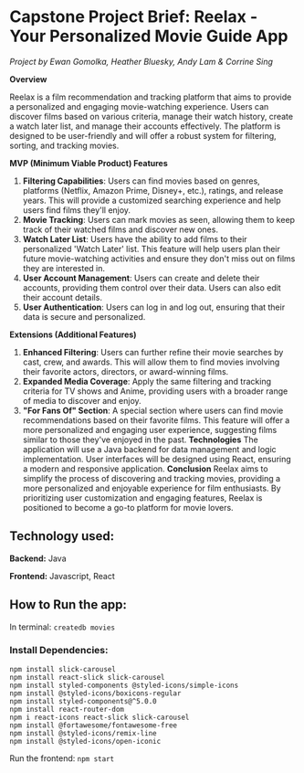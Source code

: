 # Capstone Project Brief: Reelax - Your Personalized Movie Guide App
_Project by Ewan Gomolka, Heather Bluesky, Andy Lam & Corrine Sing_

**Overview**

Reelax is a film recommendation and tracking platform that aims to provide a personalized and engaging movie-watching experience. Users can discover films based on various criteria, manage their watch history, create a watch later list, and manage their accounts effectively. The platform is designed to be user-friendly and will offer a robust system for filtering, sorting, and tracking movies.



**MVP (Minimum Viable Product) Features**

1. **Filtering Capabilities**: Users can find movies based on genres, platforms (Netflix, Amazon Prime, Disney+, etc.), ratings, and release years. This will provide a customized searching experience and help users find films they'll enjoy.
2. **Movie Tracking**: Users can mark movies as seen, allowing them to keep track of their watched films and discover new ones.
3. **Watch Later List**: Users have the ability to add films to their personalized 'Watch Later' list. This feature will help users plan their future movie-watching activities and ensure they don't miss out on films they are interested in.
4. **User Account Management**: Users can create and delete their accounts, providing them control over their data. Users can also edit their account details.
5. **User Authentication**: Users can log in and log out, ensuring that their data is secure and personalized.



**Extensions (Additional Features)**
1. **Enhanced Filtering**: Users can further refine their movie searches by cast, crew, and awards. This will allow them to find movies involving their favorite actors, directors, or award-winning films.
2. **Expanded Media Coverage**: Apply the same filtering and tracking criteria for TV shows and Anime, providing users with a broader range of media to discover and enjoy.
3. **"For Fans Of" Section**: A special section where users can find movie recommendations based on their favorite films. This feature will offer a more personalized and engaging user experience, suggesting films similar to those they've enjoyed in the past.
**Technologies**
The application will use a Java backend for data management and logic implementation. User interfaces will be designed using React, ensuring a modern and responsive application.
**Conclusion**
Reelax aims to simplify the process of discovering and tracking movies, providing a more personalized and enjoyable experience for film enthusiasts. By prioritizing user customization and engaging features, Reelax is positioned to become a go-to platform for movie lovers.


## Technology used:

**Backend:** Java

**Frontend:** Javascript, React

## How to Run the app:
In terminal: `createdb movies`

### Install Dependencies:
``````
npm install slick-carousel
npm install react-slick slick-carousel
npm install styled-components @styled-icons/simple-icons
npm install @styled-icons/boxicons-regular
npm install styled-components@^5.0.0
npm install react-router-dom
npm i react-icons react-slick slick-carousel
npm install @fortawesome/fontawesome-free
npm install @styled-icons/remix-line
npm install @styled-icons/open-iconic
``````

Run the frontend: `npm start`
